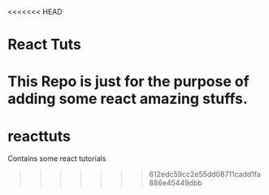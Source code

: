 <<<<<<< HEAD
# React Tuts

This Repo is just for the purpose of adding some react amazing stuffs.
=======
# reacttuts
Contains some react tutorials
>>>>>>> 612edc59cc2e55dd08711cadd1fa886e45449dbb
